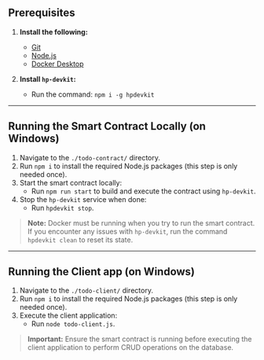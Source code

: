 ## Prerequisites

1. **Install the following:**
   - [Git](https://git-scm.com/)
   - [Node.js](https://nodejs.org/)
   - [Docker Desktop](https://www.docker.com/products/docker-desktop/)

2. **Install `hp-devkit`:**
   - Run the command: `npm i -g hpdevkit`

---

## Running the Smart Contract Locally (on Windows)

1. Navigate to the `./todo-contract/` directory.
2. Run `npm i` to install the required Node.js packages (this step is only needed once).
3. Start the smart contract locally:
   - Run `npm run start` to build and execute the contract using `hp-devkit`.
4. Stop the `hp-devkit` service when done:
   - Run `hpdevkit stop`.

> **Note:** Docker must be running when you try to run the smart contract. If you encounter any issues with `hp-devkit`, run the command `hpdevkit clean` to reset its state.

---

## Running the Client app (on Windows)

1. Navigate to the `./todo-client/` directory.
2. Run `npm i` to install the required Node.js packages (this step is only needed once).
3. Execute the client application:
   - Run `node todo-client.js`.

> **Important:** Ensure the smart contract is running before executing the client application to perform CRUD operations on the database.
